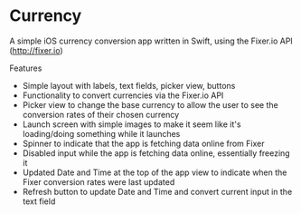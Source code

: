 # Currency
A simple iOS currency conversion app written in Swift, using the Fixer.io API (http://fixer.io)

Features
- Simple layout with labels, text fields, picker view, buttons
- Functionality to convert currencies via the Fixer.io API
- Picker view to change the base currency to allow the user to see the conversion rates of their chosen currency
- Launch screen with simple images to make it seem like it's loading/doing something while it launches
- Spinner to indicate that the app is fetching data online from Fixer
- Disabled input while the app is fetching data online, essentially freezing it
- Updated Date and Time at the top of the app view to indicate when the Fixer conversion rates were last updated
- Refresh button to update Date and Time and convert current input in the text field
